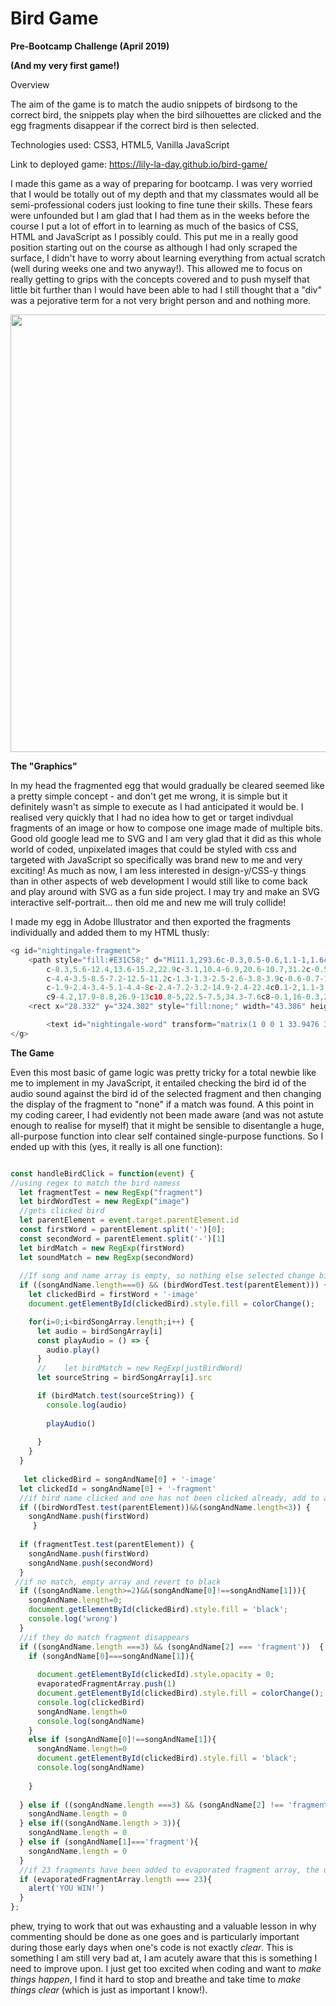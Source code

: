 # Bird Game

**Pre-Bootcamp Challenge (April 2019)**

**(And my very first game!)**

Overview

The aim of the game is to match the audio snippets of birdsong to the correct bird, the snippets play when the bird silhouettes are clicked and the egg fragments disappear if the correct bird is then selected. 

Technologies used: CSS3, HTML5, Vanilla JavaScript

Link to deployed game: https://lily-la-day.github.io/bird-game/

I made this game as a way of preparing for bootcamp. I was very worried that I would be totally out of my depth and that my classmates would all be semi-professional coders just looking to fine tune their skills. These fears were unfounded but I am glad that I had them as in the weeks before the course I put a lot of effort in to learning as much of the basics of CSS, HTML and JavaScript as I possibly could. This put me in a really good position starting out on the course as although I had only scraped the surface, I didn't have to worry about learning everything from actual scratch (well during weeks one and two anyway!). This allowed me to focus on really getting to grips with the concepts covered and to push myself that little bit further than I would have been able to had I still thought that a "div" was a pejorative term for a not very bright person and and nothing more. 

<th><p align="center"><img src="https://i.ibb.co/sRYs932/bird-game.png" width="700"></p></th>

**The "Graphics"** 

In my head the fragmented egg that would gradually be cleared seemed like a pretty simple concept - and don't get me wrong, it is simple but it definitely wasn't as simple to execute as I had anticipated it would be. I realised very quickly that I had no idea how to get or target indivdual fragments of an image or how to compose one image made of multiple bits. Good old google lead me to SVG and I am very glad that it did as this whole world of coded, unpixelated images that could be styled with css and targeted with JavaScript so specifically was brand new to me and very exciting! As much as now, I am less interested in design-y/CSS-y things than in other aspects of web development I would still like to come back and play around with SVG as a fun side project. I may try and make an SVG interactive self-portrait... then old me and new me will truly collide! 

I made my egg in Adobe Illustrator and then exported the fragments individually and added them to my HTML thusly: 

```js 
<g id="nightingale-fragment">
	<path style="fill:#E31C58;" d="M111.1,293.6c-0.3,0.5-0.6,1.1-1,1.6c-6.6,8-13.2,16.1-19.9,24c-1.6,1.9-3.5,3.5-5.6,4.9
		c-8.3,5.6-12.4,13.6-15.2,22.9c-3.1,10.4-6.9,20.6-10.7,31.2c-0.5,1.5-1.1,3-1.6,4.6c-0.8-0.6-1.5-1.2-2.2-1.8
		c-4.4-3.5-8.5-7.2-12.5-11.2c-1.3-1.3-2.5-2.6-3.8-3.9c-0.6-0.7-1.2-1.3-1.8-2c-1.2-1.3-2.4-2.7-3.5-4.1c-2.3-2.8-4.5-5.6-6.5-8.6
		c-1.9-2.4-3.4-5.1-4.4-8c-2.4-7.2-3.2-14.9-2.4-22.4c0.1-2,1.1-3.9,2.7-5.1c0.3-0.2,0.6-0.4,0.9-0.6s0.7-0.4,1-0.5
		c9-4.2,17.9-8.8,26.9-13c10.8-5,22.5-7.5,34.3-7.6c8-0.1,16-0.3,24-0.5C110,293.5,110.4,293.5,111.1,293.6z"/>
	<rect x="28.332" y="324.302" style="fill:none;" width="43.386" height="8.595"/>

		<text id="nightingale-word" transform="matrix(1 0 0 1 33.9476 328.4665)" style="fill:#FFFFFF; font-family:'Coming Soon'; font-size:6px;">nightingale</text>
</g>
```

**The Game**

Even this most basic of game logic was pretty tricky for a total newbie like me to implement in my JavaScript, it entailed checking the bird id of the audio sound against the bird id of the selected fragment and then changing the display of the fragment to "none" if a match was found. A this point in my coding career, I had evidently not been made aware (and was not astute enough to realise for myself) that it might be sensible to disentangle a huge, all-purpose function into clear self contained single-purpose functions. So I ended up with this (yes, it really is all one function): 

```js

const handleBirdClick = function(event) {
//using regex to match the bird namess
  let fragmentTest = new RegExp("fragment")
  let birdWordTest = new RegExp("image")
  //gets clicked bird
  let parentElement = event.target.parentElement.id
  const firstWord = parentElement.split('-')[0];
  const secondWord = parentElement.split('-')[1]
  let birdMatch = new RegExp(firstWord)
  let soundMatch = new RegExp(secondWord)
  
  //If song and name array is empty, so nothing else selected change bird colour and play matching bird audio
  if ((songAndName.length===0) && (birdWordTest.test(parentElement))) {
    let clickedBird = firstWord + '-image'
    document.getElementById(clickedBird).style.fill = colorChange();

    for(i=0;i<birdSongArray.length;i++) {
      let audio = birdSongArray[i]
      const playAudio = () => {
        audio.play()
      }
      //	let birdMatch = new RegExp(justBirdWord)
      let sourceString = birdSongArray[i].src

      if (birdMatch.test(sourceString)) {
        console.log(audio)
        
        playAudio()
        
      }
    }
  }
  
   let clickedBird = songAndName[0] + '-image'
  let clickedId = songAndName[0] + '-fragment'
  //if bird name clicked and one has not been clicked already, add to array 
  if ((birdWordTest.test(parentElement))&&(songAndName.length<3)) {
    songAndName.push(firstWord)
     }
  
  if (fragmentTest.test(parentElement)) {
    songAndName.push(firstWord)
    songAndName.push(secondWord)
  }
 //if no match, empty array and revert to black
  if ((songAndName.length>=2)&&(songAndName[0]!==songAndName[1])){
    songAndName.length=0;
    document.getElementById(clickedBird).style.fill = 'black';
    console.log('wrong')
  }
  //if they do match fragment disappears
  if ((songAndName.length ===3) && (songAndName[2] === 'fragment'))  {
    if (songAndName[0]===songAndName[1]){
      
      document.getElementById(clickedId).style.opacity = 0;
      evaporatedFragmentArray.push(1)
      document.getElementById(clickedBird).style.fill = colorChange();
      console.log(clickedBird)
      songAndName.length=0
      console.log(songAndName)
    }
    else if (songAndName[0]!==songAndName[1]){
      songAndName.length=0
      document.getElementById(clickedBird).style.fill = 'black';
      console.log(songAndName)
      
    }
    
  } else if ((songAndName.length ===3) && (songAndName[2] !== 'fragment')) {
    songAndName.length = 0
  } else if((songAndName.length > 3)){
    songAndName.length = 0
  } else if (songAndName[1]==='fragment'){
    songAndName.length = 0
  }
  //if 23 fragments have been added to evaporated fragment array, the user wins
  if (evaporatedFragmentArray.length === 23){
    alert('YOU WIN!')
  }
};

```

phew, trying to work that out was exhausting and a valuable lesson in why commenting should be done as one goes and is particularly important during those early days when one's code is not exactly _clear_. This is something I am still very bad at, I am acutely aware that this is something I need to improve upon. I just get too excited when coding and want to _make things happen_, I find it hard to stop and breathe and take time to _make things clear_ (which is just as important I know!).







